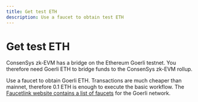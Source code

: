 ```yaml
---
title: Get test ETH
description: Use a faucet to obtain test ETH
---
```


# Get test ETH

ConsenSys zk-EVM has a bridge on the Ethereum Goerli testnet. You therefore need Goerli ETH to bridge funds
to the ConsenSys zk-EVM rollup.

Use a faucet to obtain Goerli ETH. Transactions are much cheaper than mainnet, therefore 0.1 ETH is enough
to execute the basic workflow. The [Faucetlink website contains a list of faucets](https://faucetlink.to/goerli)
for the Goerli network.
